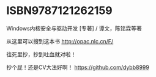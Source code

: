 # ISBN9787121262159
Windows内核安全与驱动开发 [专著] / 谭文，陈铭霖等著

从这里可以搜到这本书 http://opac.nlc.cn/F/

往死里抄，抄到吐血就对啦！

抄个屁！还是CV大法好啊！ https://github.com/dybb8999

